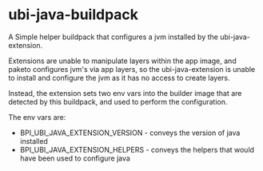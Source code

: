 # ubi-java-buildpack

A Simple helper buildpack that configures a jvm installed by the ubi-java-extension.

Extensions are unable to manipulate layers within the app image, and paketo configures
jvm's via app layers, so the ubi-java-extension is unable to install and configure the 
jvm as it has no access to create layers. 

Instead, the extension sets two env vars into the builder image that are detected by
this buildpack, and used to perform the configuration.

The env vars are:

- BPI_UBI_JAVA_EXTENSION_VERSION - conveys the version of java installed
- BPI_UBI_JAVA_EXTENSION_HELPERS - conveys the helpers that would have been used to configure java